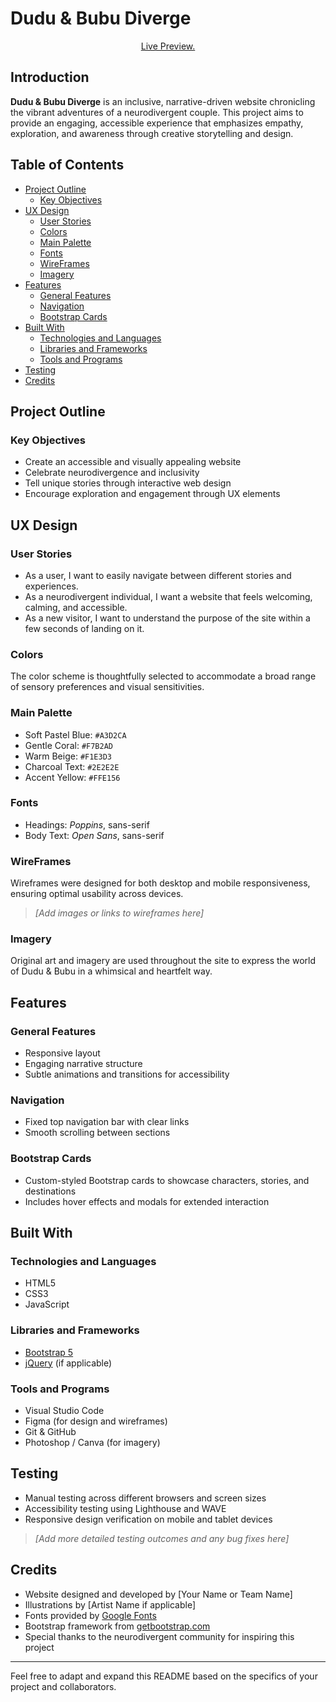 # Dudu & Bubu Diverge

<p align="center">
  <a href="https://xgodai.github.io/Dudu-Bubu-Diverge/index.html" target="_blank">
    Live Preview.
  </a>
</p>

## Introduction

**Dudu & Bubu Diverge** is an inclusive, narrative-driven website chronicling the vibrant adventures of a neurodivergent couple. This project aims to provide an engaging, accessible experience that emphasizes empathy, exploration, and awareness through creative storytelling and design.

## Table of Contents

- [Project Outline](#project-outline)
  - [Key Objectives](#key-objectives)
- [UX Design](#ux-design)
  - [User Stories](#user-stories)
  - [Colors](#colors)
  - [Main Palette](#main-palette)
  - [Fonts](#fonts)
  - [WireFrames](#wireframes)
  - [Imagery](#imagery)
- [Features](#features)
  - [General Features](#general-features)
  - [Navigation](#navigation)
  - [Bootstrap Cards](#bootstrap-cards)
- [Built With](#built-with)
  - [Technologies and Languages](#technologies-and-languages)
  - [Libraries and Frameworks](#libraries-and-frameworks)
  - [Tools and Programs](#tools-and-programs)
- [Testing](#testing)
- [Credits](#credits)

## Project Outline

### Key Objectives

- Create an accessible and visually appealing website
- Celebrate neurodivergence and inclusivity
- Tell unique stories through interactive web design
- Encourage exploration and engagement through UX elements

## UX Design

### User Stories

- As a user, I want to easily navigate between different stories and experiences.
- As a neurodivergent individual, I want a website that feels welcoming, calming, and accessible.
- As a new visitor, I want to understand the purpose of the site within a few seconds of landing on it.

### Colors

The color scheme is thoughtfully selected to accommodate a broad range of sensory preferences and visual sensitivities.

### Main Palette

- Soft Pastel Blue: `#A3D2CA`
- Gentle Coral: `#F7B2AD`
- Warm Beige: `#F1E3D3`
- Charcoal Text: `#2E2E2E`
- Accent Yellow: `#FFE156`

### Fonts

- Headings: *Poppins*, sans-serif
- Body Text: *Open Sans*, sans-serif

### WireFrames

Wireframes were designed for both desktop and mobile responsiveness, ensuring optimal usability across devices.

> _[Add images or links to wireframes here]_

### Imagery

Original art and imagery are used throughout the site to express the world of Dudu & Bubu in a whimsical and heartfelt way.

## Features

### General Features

- Responsive layout
- Engaging narrative structure
- Subtle animations and transitions for accessibility

### Navigation

- Fixed top navigation bar with clear links
- Smooth scrolling between sections

### Bootstrap Cards

- Custom-styled Bootstrap cards to showcase characters, stories, and destinations
- Includes hover effects and modals for extended interaction

## Built With

### Technologies and Languages

- HTML5
- CSS3
- JavaScript

### Libraries and Frameworks

- [Bootstrap 5](https://getbootstrap.com/)
- [jQuery](https://jquery.com/) (if applicable)

### Tools and Programs

- Visual Studio Code
- Figma (for design and wireframes)
- Git & GitHub
- Photoshop / Canva (for imagery)

## Testing

- Manual testing across different browsers and screen sizes
- Accessibility testing using Lighthouse and WAVE
- Responsive design verification on mobile and tablet devices

> _[Add more detailed testing outcomes and any bug fixes here]_

## Credits

- Website designed and developed by [Your Name or Team Name]
- Illustrations by [Artist Name if applicable]
- Fonts provided by [Google Fonts](https://fonts.google.com/)
- Bootstrap framework from [getbootstrap.com](https://getbootstrap.com/)
- Special thanks to the neurodivergent community for inspiring this project

---

Feel free to adapt and expand this README based on the specifics of your project and collaborators.
